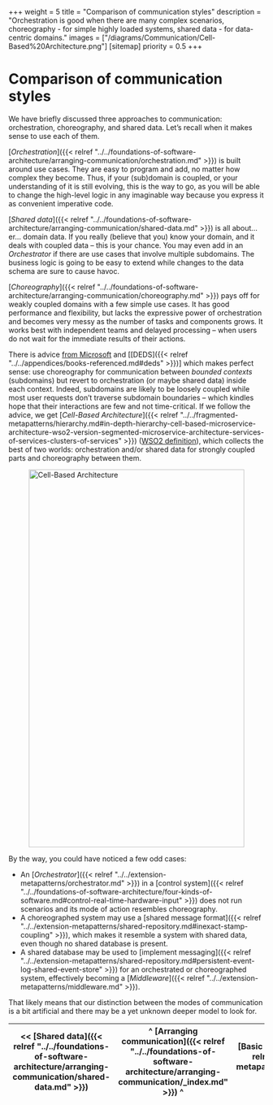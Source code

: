 +++
weight = 5
title = "Comparison of communication styles"
description = "Orchestration is good when there are many complex scenarios, choreography - for simple highly loaded systems, shared data - for data-centric domains."
images = ["/diagrams/Communication/Cell-Based%20Architecture.png"]
[sitemap]
  priority = 0.5
+++

# Comparison of communication styles

We have briefly discussed three approaches to communication: orchestration, choreography, and shared data\. Let’s recall when it makes sense to use each of them\.

[*Orchestration*]({{< relref "../../foundations-of-software-architecture/arranging-communication/orchestration.md" >}}) is built around use cases\. They are easy to program and add, no matter how complex they become\. Thus, if your \(sub\)domain is coupled, or your understanding of it is still evolving, this is the way to go, as you will be able to change the high\-level logic in any imaginable way because you express it as convenient imperative code\.

[*Shared data*]({{< relref "../../foundations-of-software-architecture/arranging-communication/shared-data.md" >}}) is all about… er… domain data\. If you really \(believe that you\) know your domain, and it deals with coupled data – this is your chance\. You may even add in an *Orchestrator* if there are use cases that involve multiple subdomains\. The business logic is going to be easy to extend while changes to the data schema are sure to cause havoc\.

[*Choreography*]({{< relref "../../foundations-of-software-architecture/arranging-communication/choreography.md" >}}) pays off for weakly coupled domains with a few simple use cases\. It has good performance and flexibility, but lacks the expressive power of orchestration and becomes very messy as the number of tasks and components grows\. It works best with independent teams and delayed processing – when users do not wait for the immediate results of their actions\.

There is advice [from Microsoft](https://learn.microsoft.com/en-us/azure/architecture/patterns/choreography) and \[[DEDS]({{< relref "../../appendices/books-referenced.md#deds" >}})\] which makes perfect sense: use choreography for communication between *bounded contexts* \(subdomains\) but revert to orchestration \(or maybe shared data\) inside each context\. Indeed, subdomains are likely to be loosely coupled while most user requests don’t traverse subdomain boundaries – which kindles hope that their interactions are few and not time\-critical\. If we follow the advice, we get [*Cell\-Based Architecture*]({{< relref "../../fragmented-metapatterns/hierarchy.md#in-depth-hierarchy-cell-based-microservice-architecture-wso2-version-segmented-microservice-architecture-services-of-services-clusters-of-services" >}}) \([WSO2 definition](https://github.com/wso2/reference-architecture/blob/master/reference-architecture-cell-based.md)\), which collects the best of two worlds: orchestration and/or shared data for strongly coupled parts and choreography between them\.

<figure>
<a href="/diagrams/Communication/Cell-Based%20Architecture.png">
<img src="/diagrams/Communication/Cell-Based%20Architecture.png" alt="Cell-Based Architecture" loading="lazy" width="1763" height="744" style="width:100%"/>
</a>
</figure>

By the way, you could have noticed a few odd cases:

- An [*Orchestrator*]({{< relref "../../extension-metapatterns/orchestrator.md" >}}) in a [control system]({{< relref "../../foundations-of-software-architecture/four-kinds-of-software.md#control-real-time-hardware-input" >}}) does not run scenarios and its mode of action resembles choreography\.
- A choreographed system may use a [shared message format]({{< relref "../../extension-metapatterns/shared-repository.md#inexact-stamp-coupling" >}}), which makes it resemble a system with shared data, even though no shared database is present\.
- A shared database may be used to [implement messaging]({{< relref "../../extension-metapatterns/shared-repository.md#persistent-event-log-shared-event-store" >}}) for an orchestrated or choreographed system, effectively becoming a [*Middleware*]({{< relref "../../extension-metapatterns/middleware.md" >}})\.


That likely means that our distinction between the modes of communication is a bit artificial and there may be a yet unknown deeper model to look for\.

<nav>

| \<\< [Shared data]({{< relref "../../foundations-of-software-architecture/arranging-communication/shared-data.md" >}}) | ^ [Arranging communication]({{< relref "../../foundations-of-software-architecture/arranging-communication/_index.md" >}}) ^ | [Basic metapatterns]({{< relref "../../basic-metapatterns/_index.md" >}}) \>\> |
| --- | --- | --- |

</nav>